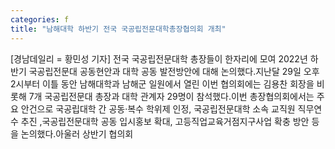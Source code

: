 ```yaml
---
categories: f
title: "남해대학 하반기 전국 국공립전문대학총장협의회 개최"
---
```

[경남데일리 = 황민성 기자] 전국 국공립전문대학 총장들이 한자리에 모여 2022년 하반기 국공립전문대 공동현안과 대학 공동 발전방안에 대해 논의했다.지난달 29일 오후 2시부터 이틀 동안 남해대학과 남해군 일원에서 열린 이번 협의회에는 김용찬 회장을 비롯해 7개 국공립전문대 총장과 대학 관계자 29명이 참석했다.이번 총장협의회에서는 주요 안건으로 국공립대학 간 공동·복수 학위제 인정, 국공립전문대학 소속 교직원 직무연수 추진 ,국공립전문대학 공동 입시홍보 확대, 고등직업교육거점지구사업 확충 방안 등을 논의했다.아울러 상반기 협의회